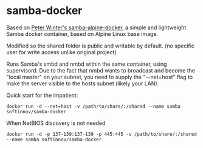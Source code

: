 # samba-docker

Based on [Peter Winter's samba-alpine-docker](https://github.com/pwntr/samba-alpine-docker), a simple and lightweight Samba docker container, based on Alpine Linux base image.

Modified so the shared folder is public and writable by default. (no specific user for write access unlike original project)

Runs Samba's smbd and nmbd within the same container, using supervisord. Due to the fact that nmbd wants to broadcast
and become the "local master" on your subnet, you need to supply the "--net=host" flag to make the server visible to the hosts subnet (likely your LAN).

Quick start for the impatient:
```shell
docker run -d --net=host -v /path/to/share/:/shared --name samba softinnov/samba-docker
```

When NetBIOS discovery is not needed
```shell
docker run -d -p 137-139:137-139 -p 445:445 -v /path/to/share/:/shared --name samba softinnov/samba-docker
```
